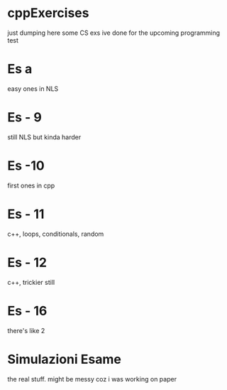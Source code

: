 # cppExercises
just dumping here some CS exs ive done for the upcoming programming test 

# Es a 
easy ones in NLS

# Es - 9
still NLS but kinda harder

# Es -10
first ones in cpp

# Es - 11
c++,  loops, conditionals, random

# Es - 12
c++, trickier still

# Es - 16
there's like 2

# Simulazioni Esame
the real stuff. might be messy coz i was working on paper

